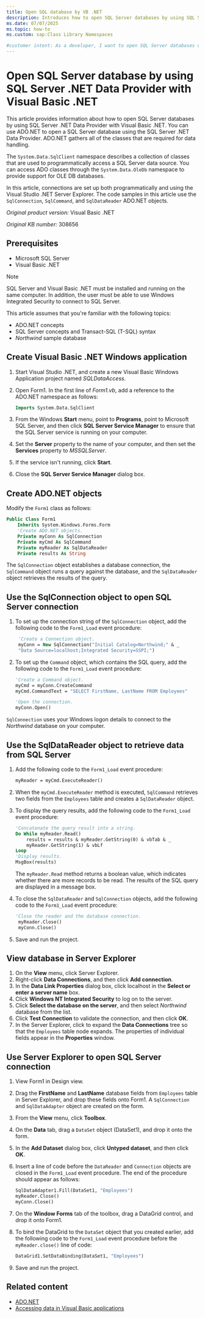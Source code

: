 ```yaml
---
title: Open SQL database by VB .NET
description: Introduces how to open SQL Server databases by using SQL Server .NET Data Provider with Visual Basic .NET.
ms.date: 07/07/2025
ms.topic: how-to
ms.custom: sap:Class Library Namespaces

#customer intent: As a developer, I want to open SQL Server databases using the SQL Server .NET Data Provider with Visual Basic .NET so that I can integrate SQL Server with to my applications. 
---
```

# Open SQL Server database by using SQL Server .NET Data Provider with Visual Basic .NET

This article provides information about how to open SQL Server databases by using SQL Server .NET Data Provider with Visual Basic .NET. You can use ADO.NET to open a SQL Server database using the SQL Server .NET Data Provider. ADO.NET gathers all of the classes that are required for data handling.

The `System.Data.SqlClient` namespace describes a collection of classes that are used to programmatically access a SQL Server data source. You can access ADO classes through the `System.Data.OleDb` namespace to provide support for OLE DB databases.

In this article, connections are set up both programmatically and using the Visual Studio .NET Server Explorer. The code samples in this article use the `SqlConnection`, `SqlCommand`, and `SqlDataReader` ADO.NET objects.

_Original product version:_ Visual Basic .NET

_Original KB number:_ 308656

## Prerequisites

- Microsoft SQL Server
- Visual Basic .NET

> [!NOTE]
> SQL Server and Visual Basic .NET must be installed and running on the same computer. In addition, the user must be able to use Windows Integrated Security to connect to SQL Server.

This article assumes that you're familiar with the following topics:

- ADO.NET concepts
- SQL Server concepts and Transact-SQL (T-SQL) syntax
- _Northwind_ sample database

## Create Visual Basic .NET Windows application

1. Start Visual Studio .NET, and create a new Visual Basic Windows Application project named _SQLDataAccess_.
2. Open Form1. In the first line of _Form1.vb_, add a reference to the ADO.NET namespace as follows:

    ```vb
    Imports System.Data.SqlClient
    ```

3. From the Windows **Start** menu, point to **Programs**, point to Microsoft SQL Server, and then click **SQL Server Service Manager** to ensure that the SQL Server service is running on your computer.
4. Set the **Server** property to the name of your computer, and then set the **Services** property to _MSSQLServer_.
5. If the service isn't running, click **Start**.
6. Close the **SQL Server Service Manager** dialog box.

## Create ADO.NET objects

Modify the `Form1` class as follows:

```vb
Public Class Form1
    Inherits System.Windows.Forms.Form
    'Create ADO.NET objects.
    Private myConn As SqlConnection
    Private myCmd As SqlCommand
    Private myReader As SqlDataReader
    Private results As String
```

The `SqlConnection` object establishes a database connection, the `SqlCommand` object runs a query against the database, and the `SqlDataReader` object retrieves the results of the query.

## Use the SqlConnection object to open SQL Server connection

1. To set up the connection string of the `SqlConnection` object, add the following code to the `Form1_Load` event procedure:

    ```vb
     'Create a Connection object.
     myConn = New SqlConnection("Initial Catalog=Northwind;" & _
     "Data Source=localhost;Integrated Security=SSPI;")
    ```

2. To set up the `Command` object, which contains the SQL query, add the following code to the `Form1_Load` event procedure:

    ```vb
    'Create a Command object.
    myCmd = myConn.CreateCommand
    myCmd.CommandText = "SELECT FirstName, LastName FROM Employees"

    'Open the connection.
    myConn.Open()
    ```

`SqlConnection` uses your Windows logon details to connect to the _Northwind_ database on your computer.

## Use the SqlDataReader object to retrieve data from SQL Server

1. Add the following code to the `Form1_Load` event procedure:

    ```vb
    myReader = myCmd.ExecuteReader()
    ```

2. When the `myCmd.ExecuteReader` method is executed, `SqlCommand` retrieves two fields from the `Employees` table and creates a `SqlDataReader` object.
3. To display the query results, add the following code to the `Form1_Load` event procedure:

    ```vb
    'Concatenate the query result into a string.
    Do While myReader.Read()
        results = results & myReader.GetString(0) & vbTab & _
        myReader.GetString(1) & vbLf
    Loop
    'Display results.
    MsgBox(results)
    ```

    The `myReader.Read` method returns a boolean value, which indicates whether there are more records to be read. The results of the SQL query are displayed in a message box.

4. To close the `SqlDataReader` and `SqlConnection` objects, add the following code to the `Form1_Load` event procedure:

    ```vb
    'Close the reader and the database connection.
     myReader.Close()
     myConn.Close()
    ```

5. Save and run the project.

## View database in Server Explorer

1. On the **View** menu, click Server Explorer.
2. Right-click **Data Connections**, and then click **Add connection**.
3. In the **Data Link Properties** dialog box, click localhost in the **Select or enter a server name** box.
4. Click **Windows NT Integrated Security** to log on to the server.
5. Click **Select the database on the server**, and then select _Northwind_ database from the list.
6. Click **Test Connection** to validate the connection, and then click **OK**.
7. In the Server Explorer, click to expand the **Data Connections** tree so that the `Employees` table node expands. The properties of individual fields appear in the **Properties** window.

## Use Server Explorer to open SQL Server connection

1. View Form1 in Design view.
2. Drag the **FirstName** and **LastName** database fields from `Employees` table in Server Explorer, and drop these fields onto Form1. A `SqlConnection` and `SqlDataAdapter` object are created on the form.
3. From the **View** menu, click **Toolbox**.
4. On the **Data** tab, drag a `DataSet` object (DataSet1), and drop it onto the form.
5. In the **Add Dataset** dialog box, click **Untyped dataset**, and then click **OK**.
6. Insert a line of code before the `DataReader` and `Connection` objects are closed in the `Form1_Load` event procedure. The end of the procedure should appear as follows:

    ```vb
    SqlDataAdapter1.Fill(DataSet1, "Employees")
    myReader.Close()
    myConn.Close()
    ```

7. On the **Window Forms** tab of the toolbox, drag a DataGrid control, and drop it onto Form1.
8. To bind the DataGrid to the `DataSet` object that you created earlier, add the following code to the `Form1_Load` event procedure before the `myReader.close()` line of code:

    ```vb
    DataGrid1.SetDataBinding(DataSet1, "Employees")
    ```

9. Save and run the project.

## Related content

- [ADO.NET](/dotnet/framework/data/adonet/)
- [Accessing data in Visual Basic applications](/dotnet/visual-basic/developing-apps/accessing-data)

